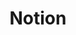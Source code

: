 ---
type: framework
cloudinary_convert: false
published: published
slug: notion
title: Notion
start: January 01, 2000
---